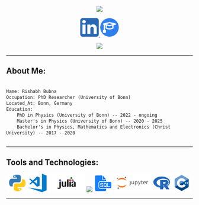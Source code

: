 <p align="center">
  <img src="https://capsule-render.vercel.app/api?text=WELCOME%20!&animation=fadeIn&type=waving&color=gradient&height=100"/>
</p>
<p align="center">
<a href="https://www.linkedin.com/in/rishabh-bubna-304bb3172/">
  <img height="50" src="https://github.com/RishabhBubna/RishabhBubna/blob/main/5296501_linkedin_network_linkedin%20logo_icon.png"/>
</a>
<a href="https://scholar.google.com/citations?user=_GmD1ysAAAAJ&hl=en">
  <img height="50" src="https://github.com/RishabhBubna/RishabhBubna/blob/main/bachelor_9192436.png"/>
</a>
</p>
<p align="center">
  <img height="400" src="https://media1.giphy.com/media/v1.Y2lkPTc5MGI3NjExNHVneHJ2azJ5M3g2Z3o4bXJqbjEzbmUxcDA3cDF2Nm5pOTMwdG5iOCZlcD12MV9pbnRlcm5hbF9naWZfYnlfaWQmY3Q9Zw/JqmupuTVZYaQX5s094/giphy.gif"/>
</p>
<hr>
</a>
<h2>About Me:</h2>
<pre>
<code>
Name: Rishabh Bubna
Occupation: PhD Researcher (University of Bonn)
Located_At: Bonn, Germany
Education: 
    PhD in Physics (University of Bonn) -- 2022 - ongoing
    Master's in Physics (University of Bonn) -- 2020 - 2025
    Bachelor's in Physics, Mathematics and Electronics (Christ University) -- 2017 - 2020
</code>
</pre>
<hr>
<h2>Tools and Technologies:</h2>
<p align="center">
<img height="50" src="https://github.com/RishabhBubna/RishabhBubna/blob/main/4375050_logo_python_icon.png"/>
<img height="50" src="https://github.com/RishabhBubna/RishabhBubna/blob/main/visualstudio_code-icon.svg"/>
<img height="50" src="https://github.com/RishabhBubna/RishabhBubna/blob/main/julialang-ar21~bgwhite.svg"/>
<img height="50" src="https://files.wolframcdn.com/pub/email/gmail-logo.svg"/>
<img height="50" src="https://github.com/RishabhBubna/RishabhBubna/blob/main/315887_document_sql_file_icon.png"/>
<img height="50" src="https://github.com/RishabhBubna/RishabhBubna/blob/main/jupyter-ar21~bgwhite.svg"/>
<img height="50" src="https://github.com/RishabhBubna/RishabhBubna/blob/main/4375063_logo_project_r_icon.png"/>
<img height="50" src="https://github.com/RishabhBubna/RishabhBubna/blob/main/7564189_c_logo_plus%20plus_plus_%2B%20%2B_icon.png"/>
</p>
<hr>

